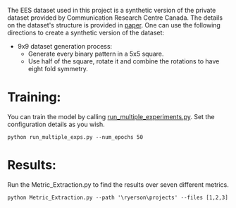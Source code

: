 The EES dataset used in this project is a synthetic version of the private dataset provided by Communication Research Centre Canada. 
The details on the dataset's structure is provided in [paper](http://dx.doi.org/10.1007/s00521-020-05656-2). 
One can use the following directions to create a synthetic version of the dataset:
* 9x9 dataset generation process:
  * Generate every binary pattern in a 5x5 square. 
  * Use half of the square, rotate it and combine the rotations to have eight fold symmetry.
# Training:
You can train the model by calling [run_multiple_experiments.py](https://github.com/RyersonU-DataScienceLab/Sanaz_VARGAN/new/main/EES%20experiments). Set the configuration details as you wish. 
```
python run_multiple_exps.py --num_epochs 50 
```
# Results:
Run the Metric_Extraction.py  to find the results over seven different metrics.
```
python Metric_Extraction.py --path '\ryerson\projects' --files [1,2,3]
```
